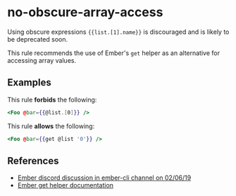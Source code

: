 # no-obscure-array-access

Using obscure expressions `{{list.[1].name}}` is discouraged and is likely to be deprecated soon.

This rule recommends the use of Ember's `get` helper as an alternative for accessing array values.

## Examples

This rule **forbids** the following:

```hbs
<Foo @bar={{@list.[0]}} />
```

This rule **allows** the following:

```hbs
<Foo @bar={{get @list '0'}} />
```

## References

- [Ember discord discussion in ember-cli channel on 02/06/19](https://discord.com/channels/480462759797063690/486548111221719040/542753450144956436)
- [Ember get helper documentation](https://guides.emberjs.com/release/components/helper-functions/#toc_the-get-helper)
